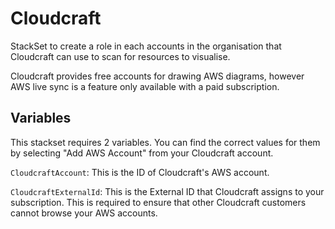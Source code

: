 # Cloudcraft

StackSet to create a role in each accounts in the organisation that Cloudcraft can use to scan for resources to visualise.

Cloudcraft provides free accounts for drawing AWS diagrams, however AWS live sync is a feature only available with a paid subscription.

## Variables

This stackset requires 2 variables. You can find the correct values for them by selecting "Add AWS Account" from your Cloudcraft account.

`CloudcraftAccount`: This is the ID of Cloudcraft's AWS account.

`CloudcraftExternalId`: This is the External ID that Cloudcraft assigns to your subscription. This is required to ensure that other Cloudcraft customers cannot browse your AWS accounts.

